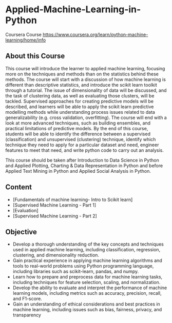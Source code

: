 # Applied-Machine-Learning-in-Python
Coursera Course 
https://www.coursera.org/learn/python-machine-learning/home/info

## About this Course 

This course will introduce the learner to applied machine learning, focusing more on the techniques and methods than on the statistics behind these methods. The course will start with a discussion of how machine learning is different than descriptive statistics, and introduce the scikit learn toolkit through a tutorial. The issue of dimensionality of data will be discussed, and the task of clustering data, as well as evaluating those clusters, will be tackled. Supervised approaches for creating predictive models will be described, and learners will be able to apply the scikit learn predictive modelling methods while understanding process issues related to data generalizability (e.g. cross validation, overfitting). The course will end with a look at more advanced techniques, such as building ensembles, and practical limitations of predictive models. By the end of this course, students will be able to identify the difference between a supervised (classification) and unsupervised (clustering) technique, identify which technique they need to apply for a particular dataset and need, engineer features to meet that need, and write python code to carry out an analysis. 

This course should be taken after Introduction to Data Science in Python and Applied Plotting, Charting & Data Representation in Python and before Applied Text Mining in Python and Applied Social Analysis in Python.

## Content

- [Fundamentals of machine learning- Intro to Scikit learn]
- [Supervised Machine Learning - Part 1]
- [Evaluation]
- [Supervised Machine Learning - Part 2]

## Objective

- Develop a thorough understanding of the key concepts and techniques used in applied machine learning, including classification, regression, clustering, and dimensionality reduction.
- Gain practical experience in applying machine learning algorithms and tools to real-world problems using Python programming language, including libraries such as scikit-learn, pandas, and numpy.
- Learn how to prepare and preprocess data for machine learning tasks, including techniques for feature selection, scaling, and normalization.
- Develop the ability to evaluate and interpret the performance of machine learning models, including metrics such as accuracy, precision, recall, and F1-score.
- Gain an understanding of ethical considerations and best practices in machine learning, including issues such as bias, fairness, privacy, and transparency
